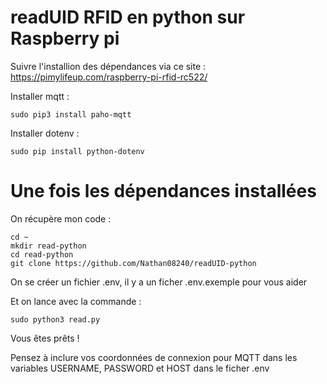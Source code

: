 # readUID RFID en python sur Raspberry pi

Suivre l'installion des dépendances via ce site : https://pimylifeup.com/raspberry-pi-rfid-rc522/

Installer mqtt : 
```
sudo pip3 install paho-mqtt
```

Installer dotenv :
```
sudo pip install python-dotenv
```



# Une fois les dépendances installées

On récupère mon code : 

```
cd ~
mkdir read-python
cd read-python
git clone https://github.com/Nathan08240/readUID-python
```

On se créer un fichier .env, il y a un ficher .env.exemple pour vous aider


Et on lance avec la commande :

```
sudo python3 read.py
```

Vous êtes prêts !

Pensez à inclure vos coordonnées de connexion pour MQTT dans les variables USERNAME, PASSWORD et HOST dans le ficher .env
